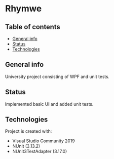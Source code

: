 # Rhymwe
## Table of contents
* [General info](#general-info)
* [Status](#status)
* [Technologies](#technologies)

## General info
University project consisting of WPF and unit tests.

## Status
Implemented basic UI and added unit tests.

## Technologies
Project is created with:
* Visual Studio Community 2019
* NUnit (3.13.2)
* NUnit3TestAdapter (3.17.0)
